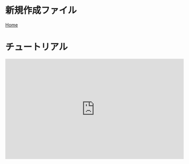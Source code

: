 # 新規作成ファイル
[Home](https://oooohh1.github.io/)
<h1>チュートリアル</h1>
<iframe width="560" height="315" src="https://www.youtube.com/embed/ydYDqZQpim8" title="YouTube video player" frameborder="0" allow="accelerometer; autoplay; clipboard-write; encrypted-media; gyroscope; picture-in-picture" allowfullscreen></iframe>
